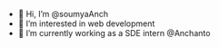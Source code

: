 - 👋 Hi, I’m @soumyaAnch
- 👀 I’m interested in web development 
- 🌱 I’m currently working as a SDE intern @Anchanto

<!---
soumyaAnch/soumyaAnch is a ✨ special ✨ repository because its `README.md` (this file) appears on your GitHub profile.
You can click the Preview link to take a look at your changes.
--->

